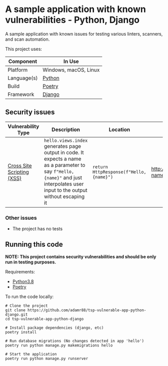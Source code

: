 # A sample application with known vulnerabilities - Python, Django 

A sample application with known issues for testing various linters, scanners,
and scan automation.

This project uses:

| Component   | In Use                             		| 
|-------------|-----------------------------------------|
| Platform    | Windows, macOS, Linux					|
| Language(s) | [Python](https://www.python.org/)		|
| Build       | [Poetry](https://python-poetry.org/)	|
| Framework   | [Django](https://www.djangoproject.com/)|

## Security issues


| Vulnerability Type | Description | Location | Poc Command |
|--------------------|-------------|----------|-------------|
| [Cross Site Scripting (XSS)](https://cwe.mitre.org/data/definitions/79.html) | `hello.views.index` generates page output in code. It expects a name as a parameter to say `f"Hello, {name}"` and just interpolates user input to the output without escaping it | `return HttpResponse(f"Hello, {name}")`| <http://localhost:8000/hello?name=%3Cscript%3Ealert(1)%3C/script%3E> | 

### Other issues

* The project has no tests

## Running this code

**NOTE: This project contains security vulnerabilities and should be only run in
testing purposes.**

Requirements:

* [Python3.8](https://www.python.org/downloads/)
* [Poetry](https://python-poetry.org/docs/#installation)

To run the code locally:

```shell
# Clone the project
git clone https://github.com/adamr88/tsp-vulnerable-app-python-django.git
cd tsp-vulnerable-app-python-django

# Install package dependencies (django, etc)
poetry install

# Run database migrations (No changes detected in app 'hello')
poetry run python manage.py makemigrations hello

# Start the application
poetry run python manage.py runserver
```